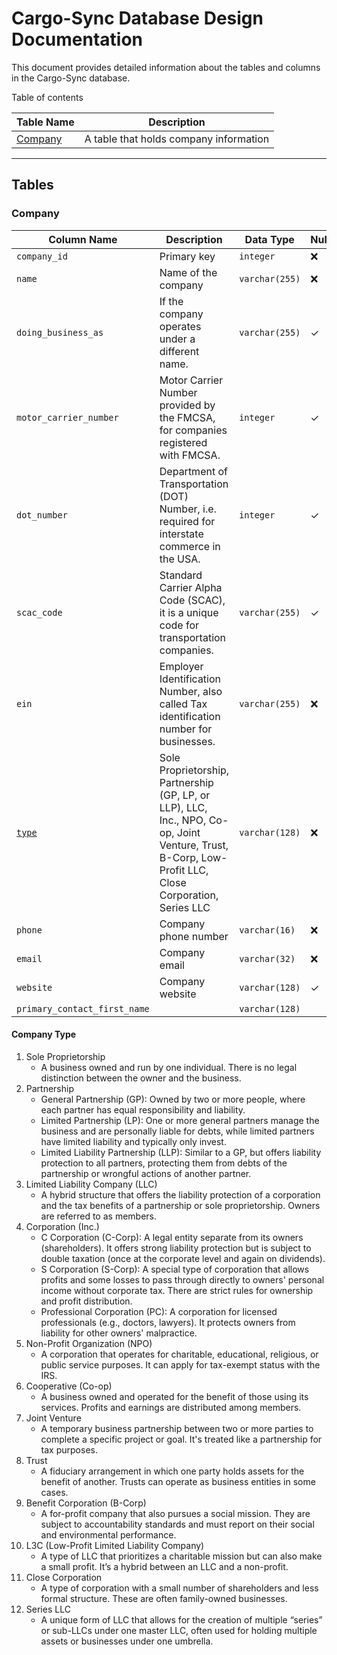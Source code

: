 # Cargo-Sync Database Design Documentation

This document provides detailed information about the tables and columns in the Cargo-Sync database.

Table of contents

|Table Name|Description|
|-|-|
|[Company](#company)|A table that holds company information|

---

## Tables

### Company

|Column Name|Description|Data Type|Nullable|Default|
|-|-|-|-|-|
|`company_id`| Primary key|`integer`|❌||
|`name`|Name of the company|`varchar(255)`|❌||
|`doing_business_as`|If the company operates under a different name.|`varchar(255)`|✓||
|`motor_carrier_number`|Motor Carrier Number provided by the FMCSA, for companies registered with FMCSA.|`integer`|✓||
|`dot_number`|Department of Transportation (DOT) Number, i.e. required for interstate commerce in the USA.|`integer`|✓||
|`scac_code`|Standard Carrier Alpha Code (SCAC), it is a unique code for transportation companies.|`varchar(255)`|✓||
|`ein`|Employer Identification Number, also called Tax identification number for businesses.|`varchar(255)`|❌|
|[`type`](#type)| Sole Proprietorship, Partnership (GP, LP, or LLP), LLC, Inc., NPO, Co-op, Joint Venture, Trust, B-Corp, Low-Profit LLC, Close Corporation, Series LLC| `varchar(128)`|❌||
|`phone`|Company phone number|`varchar(16)`|❌||
|`email`|Company email|`varchar(32)`|❌||
|`website`|Company website|`varchar(128)`|✓||
|`primary_contact_first_name`||`varchar(128)`|||

#### Company Type

1. Sole Proprietorship
    - A business owned and run by one individual. There is no legal distinction between the owner and the business.
2. Partnership
    - General Partnership (GP): Owned by two or more people, where each partner has equal responsibility and liability.
    - Limited Partnership (LP): One or more general partners manage the business and are personally liable for debts, while limited partners have limited liability and typically only invest.
    - Limited Liability Partnership (LLP): Similar to a GP, but offers liability protection to all partners, protecting them from debts of the partnership or wrongful actions of another partner.
3. Limited Liability Company (LLC)
    - A hybrid structure that offers the liability protection of a corporation and the tax benefits of a partnership or sole proprietorship. Owners are referred to as members.
4. Corporation (Inc.)
    - C Corporation (C-Corp): A legal entity separate from its owners (shareholders). It offers strong liability protection but is subject to double taxation (once at the corporate level and again on dividends).
    - S Corporation (S-Corp): A special type of corporation that allows profits and some losses to pass through directly to owners' personal income without corporate tax. There are strict rules for ownership and profit distribution.
    - Professional Corporation (PC): A corporation for licensed professionals (e.g., doctors, lawyers). It protects owners from liability for other owners' malpractice.
5. Non-Profit Organization (NPO)
    - A corporation that operates for charitable, educational, religious, or public service purposes. It can apply for tax-exempt status with the IRS.
6. Cooperative (Co-op)
    - A business owned and operated for the benefit of those using its services. Profits and earnings are distributed among members.
7. Joint Venture
    - A temporary business partnership between two or more parties to complete a specific project or goal. It's treated like a partnership for tax purposes.
8. Trust
    - A fiduciary arrangement in which one party holds assets for the benefit of another. Trusts can operate as business entities in some cases.
9. Benefit Corporation (B-Corp)
    - A for-profit company that also pursues a social mission. They are subject to accountability standards and must report on their social and environmental performance.
10. L3C (Low-Profit Limited Liability Company)
    - A type of LLC that prioritizes a charitable mission but can also make a small profit. It’s a hybrid between an LLC and a non-profit.
11. Close Corporation
    - A type of corporation with a small number of shareholders and less formal structure. These are often family-owned businesses.
12. Series LLC
    - A unique form of LLC that allows for the creation of multiple “series” or sub-LLCs under one master LLC, often used for holding multiple assets or businesses under one umbrella.